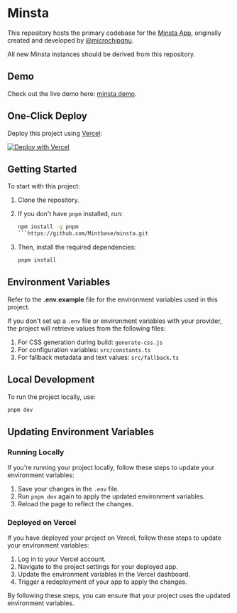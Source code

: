 # Minsta

This repository hosts the primary codebase for the [Minsta App](https://minsta.me), originally created and developed by [@microchipgnu](https://github.com/microchipgnu). 

All new Minsta instances should be derived from this repository.

## Demo

Check out the live demo here: [minsta demo](https://minsta-app.vercel.app/).

## One-Click Deploy

Deploy this project using [Vercel](https://vercel.com?utm_source=github&utm_medium=readme):

[![Deploy with Vercel](https://vercel.com/button)](https://vercel.com/new/clone?repository-url=https%3A%2F%2Fgithub.com%2FMintbase%2Fminsta)

## Getting Started

To start with this project:

1. Clone the repository.
2. If you don't have `pnpm` installed, run:

   ```bash
   npm install -g pnpm
   ```https://github.com/Mintbase/minsta.git
   
3. Then, install the required dependencies:

     ```bash
     pnpm install
     ```

## Environment Variables

Refer to the **.env.example** file for the environment variables used in this project. 

If you don't set up a `.env` file or environment variables with your provider, the project will retrieve values from the following files:

1. For CSS generation during build: `generate-css.js`
2. For configuration variables: `src/constants.ts`
3. For fallback metadata and text values: `src/fallback.ts`

## Local Development

To run the project locally, use:

  ```bash
  pnpm dev
  ```

## Updating Environment Variables

### Running Locally

If you're running your project locally, follow these steps to update your environment variables:

1. Save your changes in the `.env` file.
2. Run `pnpm dev` again to apply the updated environment variables.
3. Reload the page to reflect the changes.

### Deployed on Vercel

If you have deployed your project on Vercel, follow these steps to update your environment variables:

1. Log in to your Vercel account.
2. Navigate to the project settings for your deployed app.
3. Update the environment variables in the Vercel dashboard.
4. Trigger a redeployment of your app to apply the changes.

By following these steps, you can ensure that your project uses the updated environment variables.